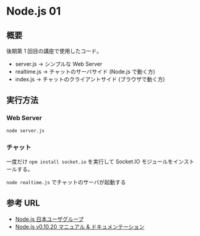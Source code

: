 Node.js 01
==========

概要
---
後期第 1 回目の講座で使用したコード。

* server.js   -> シンプルな Web Server
* realtime.js -> チャットのサーバサイド (Node.js で動く方)
* index.js    -> チャットのクライアントサイド (ブラウザで動く方)


実行方法
-------
### Web Server
`node server.js`

### チャット
一度だけ `npm install socket.io` を実行して Socket.IO モジュールをインストールする。

`node realtime.js` でチャットのサーバが起動する

参考 URL
----
* [Node.js 日本ユーザグループ](http://nodejs.jp/)
* [Node.js v0.10.20 マニュアル & ドキュメンテーション](http://nodejs.jp/nodejs.org_ja/docs/v0.10/api/)
